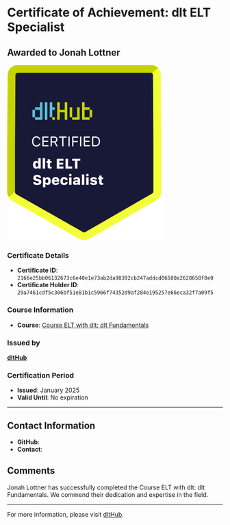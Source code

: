 
# Certificate of Achievement: dlt ELT Specialist

## Awarded to **Jonah Lottner**

![Course Image](../badges/dlt_ELT_specialist.png)

### Certificate Details
- **Certificate ID**: `2166e25bb06132673c6e40e1e73ab2da98392cb247addcd06580a2628658f8e0`
- **Certificate Holder ID**: `29a7461cdf5c306bf51e81b1c5966f74352d9af284e195257e66eca32f7a09f5`

### Course Information
- **Course**: [Course ELT with dlt: dlt Fundamentals](https://github.com/dlt-hub/dlthub-education/tree/main/courses/dlt_fundamentals_dec_2024)

### Issued by
[**dltHub**](https://dlthub.com/) 

### Certification Period
- **Issued**: January 2025
- **Valid Until**: No expiration

---

## Contact Information
- **GitHub**: 
- **Contact**: 

## Comments
Jonah Lottner has successfully completed the Course ELT with dlt: dlt Fundamentals. We commend their dedication and expertise in the field.

---

For more information, please visit [dltHub](https://dlthub.com/).
    
